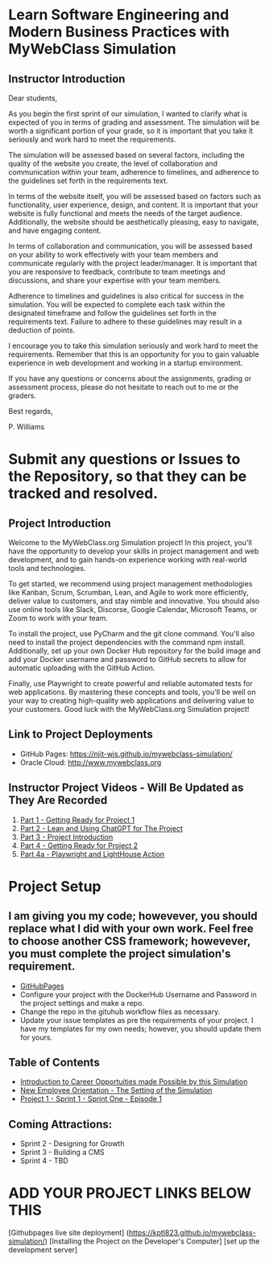 # Learn Software Engineering and Modern Business Practices with MyWebClass Simulation
## Instructor Introduction
Dear students,

As you begin the first sprint of our simulation, I wanted to clarify what is expected of you in terms of grading and assessment. The simulation will be worth a significant portion of your grade, so it is important that you take it seriously and work hard to meet the requirements.

The simulation will be assessed based on several factors, including the quality of the website you create, the level of collaboration and communication within your team, adherence to timelines, and adherence to the guidelines set forth in the requirements text.

In terms of the website itself, you will be assessed based on factors such as functionality, user experience, design, and content. It is important that your website is fully functional and meets the needs of the target audience. Additionally, the website should be aesthetically pleasing, easy to navigate, and have engaging content.

In terms of collaboration and communication, you will be assessed based on your ability to work effectively with your team members and communicate regularly with the project leader/manager. It is important that you are responsive to feedback, contribute to team meetings and discussions, and share your expertise with your team members.

Adherence to timelines and guidelines is also critical for success in the simulation. You will be expected to complete each task within the designated timeframe and follow the guidelines set forth in the requirements text. Failure to adhere to these guidelines may result in a deduction of points.

I encourage you to take this simulation seriously and work hard to meet the requirements. Remember that this is an opportunity for you to gain valuable experience in web development and working in a startup environment.

If you have any questions or concerns about the assignments, grading or assessment process, please do not hesitate to reach out to me or the graders.

Best regards,

P. Williams

# Submit any questions or Issues to the Repository, so that they can be tracked and resolved.

## Project Introduction

Welcome to the MyWebClass.org Simulation project! In this project, you'll have the opportunity to develop your skills in project management and web development, and to gain hands-on experience working with real-world tools and technologies.

To get started, we recommend using project management methodologies like Kanban, Scrum, Scrumban, Lean, and Agile to work more efficiently, deliver value to customers, and stay nimble and innovative. You should also use online tools like Slack, Discorse, Google Calendar, Microsoft Teams, or Zoom to work with your team.

To install the project, use PyCharm and the git clone command. You'll also need to install the project dependencies with the command npm install. Additionally, set up your own Docker Hub repository for the build image and add your Docker username and password to GitHub secrets to allow for automatic uploading with the GitHub Action.

Finally, use Playwright to create powerful and reliable automated tests for web applications. By mastering these concepts and tools, you'll be well on your way to creating high-quality web applications and delivering value to your customers. Good luck with the MyWebClass.org Simulation project!

## Link to Project Deployments

- GitHub Pages: https://njit-wis.github.io/mywebclass-simulation/
- Oracle Cloud: http://www.mywebclass.org

## Instructor Project Videos - Will Be Updated as They Are Recorded
1. [Part 1 - Getting Ready for Project 1](https://youtu.be/b60nwHeJjrQ)
2. [Part 2 - Lean and Using ChatGPT for The Project ](https://youtu.be/EZMRNybUtUI)
3. [Part 3 - Project Introduction](https://youtu.be/FkPZDFmGuys)
4. [Part 4 - Getting Ready for Project 2](https://youtu.be/ZiQIheh5xb4)
5. [Part 4a - Playwright and LightHouse Action](https://youtu.be/JiIp0NxvHlU)

# Project Setup
## I am giving you my code; howevever, you should replace what I did with your own work.  Feel free to choose another CSS framework; howevever, you must complete the project simulation's requirement. 

- [GitHubPages](https://docs.github.com/en/pages/getting-started-with-github-pages/configuring-a-publishing-source-for-your-github-pages-site)
- Configure your project with the DockerHub Username and Password in the project settings and make a repo.  
- Change the repo in the gituhub workflow files as necessary.
- Update your issue templates as pre the requirements of your project.  I have my templates for my own needs; however, you should update them for yours.

## Table of Contents
- [Introduction to Career Opportuities made Possible by this Simulation](sprint_1_preface.md)
- [New Employee Orientation - The Setting of the Simulation](sprint_1_orientation.md)
- [Project 1 - Sprint 1 - Sprint One - Episode 1](sprint_1.md)

## Coming Attractions:
- Sprint 2 - Designing for Growth
- Sprint 3 - Building a CMS
- Sprint 4 - TBD


# ADD YOUR PROJECT LINKS BELOW THIS 

[Githubpages live site deployment] (https://kptl823.github.io/mywebclass-simulation/)
[Installing the Project on the Developer's Computer] 
[set up the development server]
